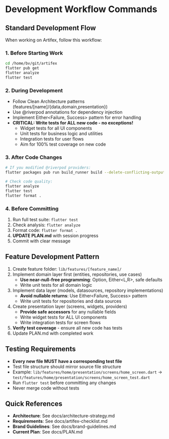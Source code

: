 # Development Workflow Commands

## Standard Development Flow
When working on Artifex, follow this workflow:

### 1. Before Starting Work
```bash
cd /home/bv/git/artifex
flutter pub get
flutter analyze
flutter test
```

### 2. During Development
- Follow Clean Architecture patterns (features/[name]/{data,domain,presentation})
- Use @riverpod annotations for dependency injection
- Implement Either<Failure, Success> pattern for error handling
- **CRITICAL: Write tests for ALL new code - no exceptions!**
  - Widget tests for all UI components
  - Unit tests for business logic and utilities
  - Integration tests for user flows
  - Aim for 100% test coverage on new code

### 3. After Code Changes
```bash
# If you modified @riverpod providers:
flutter packages pub run build_runner build --delete-conflicting-outputs

# Check code quality:
flutter analyze
flutter test
flutter format .
```

### 4. Before Committing
1. Run full test suite: `flutter test`
2. Check analysis: `flutter analyze`
3. Format code: `flutter format .`
4. **UPDATE PLAN.md** with session progress
5. Commit with clear message

## Feature Development Pattern
1. Create feature folder: `lib/features/[feature_name]/`
2. Implement domain layer first (entities, repositories, use cases)
   - **Use near-null-free programming**: Option<T>, Either<L,R>, safe defaults
   - Write unit tests for all domain logic
3. Implement data layer (models, datasources, repository implementations)
   - **Avoid nullable returns**: Use Either<Failure, Success> pattern
   - Write unit tests for repositories and data sources
4. Create presentation layer (screens, widgets, providers)
   - **Provide safe accessors** for any nullable fields
   - Write widget tests for ALL UI components
   - Write integration tests for screen flows
5. **Verify test coverage** - ensure all new code has tests
6. Update PLAN.md with completed work

## Testing Requirements
- **Every new file MUST have a corresponding test file**
- Test file structure should mirror source file structure
- Example: `lib/features/home/presentation/screens/home_screen.dart`
  → `test/features/home/presentation/screens/home_screen_test.dart`
- Run `flutter test` before committing any changes
- Never merge code without tests

## Quick References
- **Architecture**: See docs/architecture-strategy.md
- **Requirements**: See docs/artifex-checklist.md
- **Brand Guidelines**: See docs/brand-guidelines.md
- **Current Plan**: See docs/PLAN.md